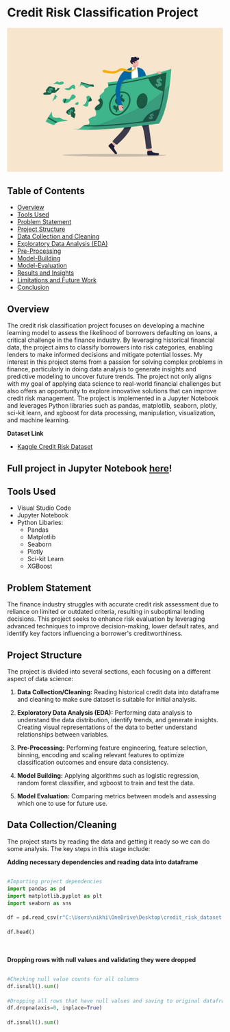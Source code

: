 # Credit Risk Classification Project
![Credit Risk Picture](https://github.com/NikhilInampudi/Credit-Risk-Classification/blob/50634a931067490d3a5fe12af0637f24ac896de1/Credit%20Risk%20Image.jpg)

## Table of Contents
- [Overview](#overview)
- [Tools Used](#tools-used)
- [Problem Statement](#problem-statement)
- [Project Structure](#project-structure)
- [Data Collection and Cleaning](#data-collection-and-cleaning)
- [Exploratory Data Analysis (EDA)](#exploratory-data-analysis)
- [Pre-Processing](#pre-processing)
- [Model-Building](#model-building)
- [Model-Evaluation](#model-evaluation)
- [Results and Insights](#results-and-insights)
- [Limitations and Future Work](#limitations-and-future-work)
- [Conclusion](#conclusion)

## Overview
The credit risk classification project focuses on developing a machine learning model to assess the likelihood of borrowers defaulting on 
loans, a critical challenge in the finance industry. By leveraging historical financial data, the project aims to classify borrowers into risk 
categories, enabling lenders to make informed decisions and mitigate potential losses. My interest in this project stems from a passion for 
solving complex problems in finance, particularly in doing data analysis to generate insights and predictive modeling to uncover future trends. The project not 
only aligns with my goal of applying data science to real-world financial challenges but also offers an opportunity to explore innovative solutions 
that can improve credit risk management. The project is implemented in a Jupyter Notebook and leverages Python libraries such as pandas, matplotlib, 
seaborn, plotly, sci-kit learn, and xgboost for data processing, manipulation, visualization, and machine learning.

**Dataset Link**
- [Kaggle Credit Risk Dataset](https://www.kaggle.com/datasets/laotse/credit-risk-dataset)

## Full project in Jupyter Notebook [here](https://github.com/NikhilInampudi/Credit-Risk-Classification/blob/55fa2a9826c4aa0cc9c1b5d1b4c4437e92065aa7/Credit%20Risk%20Classification%20Project.ipynb)!

## Tools Used
- Visual Studio Code
- Jupyter Notebook
- Python Libaries:
  - Pandas
  - Matplotlib
  - Seaborn
  - Plotly
  - Sci-kit Learn
  - XGBoost

## Problem Statement
The finance industry struggles with accurate credit risk assessment due to reliance on limited or outdated criteria, resulting in suboptimal lending decisions. This project seeks to enhance risk evaluation by leveraging advanced techniques to improve decision-making, lower default rates, and identify key factors influencing a borrower's creditworthiness.

## Project Structure
The project is divided into several sections, each focusing on a different aspect of data science:

1. **Data Collection/Cleaning:** Reading historical credit data into dataframe and cleaning to make sure dataset is suitable for initial analysis.

2. **Exploratory Data Analysis (EDA):** Performing data analysis to understand the data distribution, identify trends, and generate insights. Creating visual representations of the data to better understand relationships between variables. 

4. **Pre-Processing:** Performing feature engineering, feature selection, binning, encoding and scaling relevant features to optimize classification outcomes and ensure data consistency. 
   
5. **Model Building:** Applying algorithms such as logistic regression, random forest classifier, and xgboost to train and test the data. 

6. **Model Evaluation:** Comparing metrics between models and assessing which one to use for future use. 


## Data Collection/Cleaning
The project starts by reading the data and getting it ready so we can do some analysis. The key steps in this stage include:

**Adding necessary dependencies and reading data into dataframe**

<div style="max-height: 400px; overflow-y: auto;">
    
```python
#Importing project dependencies
import pandas as pd
import matplotlib.pyplot as plt
import seaborn as sns

df = pd.read_csv(r"C:\Users\nikhi\OneDrive\Desktop\credit_risk_dataset.csv")

df.head()
```
<br><br>
**Dropping rows with null values and validating they were dropped**
<div style="max-height: 400px; overflow-y: auto;">
    
```python
#Checking null value counts for all columns
df.isnull().sum()

#Dropping all rows that have null values and saving to original dataframe
df.dropna(axis=0, inplace=True)

df.isnull().sum()
```
<br><br>
**Understanding class balance/imbalance for our target variable**
<div style="max-height: 400px; overflow-y: auto;">
    
```python
#Checking value count for target variable to see class balance/imbalance
df['loan_status'].value_counts()
```
<br><br>
*Initial data cleaning is short as data came in a mostly structured format. Most of the data cleaning/transformation will be performed during the pre-processing stage*

## Exploratory Data Analysis
Exploratory Data Analysis (EDA) is a critical step in the data analysis process. It involves investigating and summarizing the main characteristics of a dataset, often using visual methods, to understand its structure, patterns, and relationships before applying more formal statistical techniques or machine learning models. In this phase, I used different visualization techniques and methods to identify correlations between variables, visualize distributions, and assess critical financial features.

**Using line plot to check how age compares to income. This shows as there is no linear relationship until the person is 120 years or older.**

<div style="max-height: 400px; overflow-y: auto;">
    
```python
#Plotting to see if any relationship between age and income
fig, ax = plt.subplots(figsize=(15, 6))
sns.lineplot(x='person_age', y='person_income', data=df, ax=ax)
plt.title('Income vs Age')
plt.xlabel('Age')
plt.ylabel('Income')
plt.show()
```

<img src="https://github.com/NikhilInampudi/Credit-Risk-Classification/blob/6295c4ebff1a42b9072944e8c214d05c7cd46e8b/Visualizations/Income%20vs%20Age%20Visual.png" width="900" height="400" />

<br><br>
**Using line plot to check how employment length compares to income. This shows us there are fluctuations until someone has been employed for longer than 40 months.**

<div style="max-height: 400px; overflow-y: auto;">
    
```python
fig, ax = plt.subplots(figsize=(15, 6))
sns.lineplot(x='person_emp_length', y='person_income', data=df, ax=ax)
```

<img src="https://github.com/NikhilInampudi/Credit-Risk-Classification/blob/6295c4ebff1a42b9072944e8c214d05c7cd46e8b/Visualizations/Employment%20Length%20vs%20Income%20Visual.png" width="900" height="400" />

<br><br>
**Using line plot to check how loan amount compares to income. This shows us there are is no real linear relationship between the two.**

<div style="max-height: 400px; overflow-y: auto;">
    
```python
#Plotting to see if any relationship between loan amount and income
fig, ax = plt.subplots(figsize=(15, 6))
sns.lineplot(x='loan_amnt', y='person_income', data=df, ax=ax)
```

<img src="https://github.com/NikhilInampudi/Credit-Risk-Classification/blob/6295c4ebff1a42b9072944e8c214d05c7cd46e8b/Visualizations/Loan%20Amount%20vs%20Income%20Visual.png" width="900" height="400" />

<br><br>
**Using correlation heatmap to see all my numerical variables relate to one another. As seen here, multiple variables such as credit history length/age and loan percent income/loan amount have a high correlation with one another. These may need to be dealt with by merging or dropping to prevent multicollinearity.**

<div style="max-height: 400px; overflow-y: auto;">
    
```python
#Using seaborn heatmap for better correlation visualization
fig, ax = plt.subplots() 
fig.set_size_inches(15,8)
sns.heatmap(df_numeric.corr(), vmax =.8, square = True, annot = True,cmap='Blues' )
plt.title('Confusion Matrix',fontsize=15);
```

<img src="https://github.com/NikhilInampudi/Credit-Risk-Classification/blob/aa7dc62b43af4a560e4bd42875242eb4dfb4a2dc/Visualizations/Credit%20Risk%20Confusion%20Matrix.png" width="900" height="700" />

<br><br>
**Plotly pie chart to visualize distributino of home ownership. This tells us an overwhelming majority of people are stil paying for their living situation. This is often a huge expense for someone to pay for and could have an effect on someones likelihood of defaulting on a loan as they have less leftover income.**

<div style="max-height: 400px; overflow-y: auto;">
    
```python
#Plotly pie chart to see distribution of home ownership 
import plotly.express as px

home_counts = df.person_home_ownership.value_counts()

fig=px.pie(values = home_counts.values,
           names = home_counts.index,
           color_discrete_sequence=px.colors.sequential.Mint,
           title = 'Home Ownership Distribution'
           )
fig.update_traces(textinfo='label+percent+value', textfont_size=13,
                  marker=dict(line=dict(color='#102000', width=0.2)))

fig.update_layout(width=800, height=600)

fig.show()
```

<img src="https://github.com/NikhilInampudi/Credit-Risk-Classification/blob/506e59afda2732565c70022b3dbf90cbe59ab003/Visualizations/Home%20Ownership%20Pie%20Chart.png" width="900" height="650" />

<br><br>
**Plotly pie chart to visualize distributino of different loan grades. Based on this results we can see that around 80% of individuals have a satisfactory rating (A-C) and a mminority of individuals have a bad rating (D-G). This would probably have a big effect on credit worthinesss as this is going off of someones prior history of using credit.**

<div style="max-height: 400px; overflow-y: auto;">
    
```python
#Plotly pie chart to see distribution of loan grades
import plotly.express as px

loan_grade_counts = df.loan_grade.value_counts()

fig=px.pie(values = loan_grade_counts.values,
           names = loan_grade_counts.index,
           color_discrete_sequence=px.colors.sequential.Mint,
           title = 'Loan Grades Distribution'
           )
fig.update_traces(textinfo='label+percent+value', textfont_size=13,
                  marker=dict(line=dict(color='#102000', width=0.2)))

fig.update_layout(width=800, height=600)

fig.show()
```

<img src="https://github.com/NikhilInampudi/Credit-Risk-Classification/blob/506e59afda2732565c70022b3dbf90cbe59ab003/Visualizations/Loan%20Grade%20Pie%20Chart.png" width="900" height="650" />

<br><br>
**Plotly histogram chart to visualize distribution of different loan intents. This distribution is uniform and shows us that there are multiple probable reasons for trying to get a loan**

<div style="max-height: 400px; overflow-y: auto;">
    
```python
#Plotly pie chart to see distribution of loan grades
import plotly.express as px

loan_grade_counts = df.loan_grade.value_counts()

fig=px.pie(values = loan_grade_counts.values,
           names = loan_grade_counts.index,
           color_discrete_sequence=px.colors.sequential.Mint,
           title = 'Loan Grades Distribution'
           )
fig.update_traces(textinfo='label+percent+value', textfont_size=13,
                  marker=dict(line=dict(color='#102000', width=0.2)))

fig.update_layout(width=800, height=600)

fig.show()
```

<img src="https://github.com/NikhilInampudi/Credit-Risk-Classification/blob/506e59afda2732565c70022b3dbf90cbe59ab003/Visualizations/Loan%20Intent%20Bar%20Chart.png" width="1300" height="500" />

<br><br>
**Plotly histogram to visualize count distribution of credit history lengths. This shows us that the data is right skewed and an overwhelming majority of individuals have had credit for only 0-5 years with a moderate amount having credit for 5-10 years. 

<div style="max-height: 400px; overflow-y: auto;">
    
```python
#Plotly histogram to see distribution of credit history lengths
fig=px.histogram(df, x = 'cb_person_cred_hist_length',histnorm = 'density', 
                 text_auto = '.2f',template = 'presentation', title = 'Credit History Length Distribution',
                 color_discrete_sequence=px.colors.sequential.Mint)
fig.update_layout()

fig.update_layout(width=1000, height=650)

fig.show()
```

<img src="https://github.com/NikhilInampudi/Credit-Risk-Classification/blob/506e59afda2732565c70022b3dbf90cbe59ab003/Visualizations/Credit%20History%20Length%20Density.png" width="1100" height="650" />

<br><br>
**Seaborn pairplot to see how all the variables relate to one another with the data points color separated by their loan status. This gives us insight into whether someone defaulted on their loan based around a certain metric.**

<div style="max-height: 400px; overflow-y: auto;">
    
```python
#Using seaborn pairplot to see relationships between all variables and identifying which data points are loan risks
sns.pairplot(df, hue='loan_status')
```

<img src="https://github.com/NikhilInampudi/Credit-Risk-Classification/blob/506e59afda2732565c70022b3dbf90cbe59ab003/Visualizations/Credit%20Risk%20Pairplot.png" width="1100" height="800" />

<br><br>
**Visualizing age count of individuals in the dataset. Most of the ages are beween 20-60 and anyone after age 80 can be considered an outlier**

<div style="max-height: 400px; overflow-y: auto;">
    
```python
#Using matplotlib bar chart to visualize count distribution for persons age
vertical = df['person_age'].value_counts().values
horizontal = df['person_age'].value_counts().index

plt.figure(figsize=(15, 6))

plt.bar(horizontal, vertical)
```

<img src="https://github.com/NikhilInampudi/Credit-Risk-Classification/blob/506e59afda2732565c70022b3dbf90cbe59ab003/Visualizations/Age%20Count%20Distribution.png" width="1500" height="600" />

<br><br>
**Visualizing employment length count of individuals in the dataset. Most of the employment lengths fall between 0-25 and anyone with employment length 40+ can be considered an outlier**

<div style="max-height: 400px; overflow-y: auto;">
    
```python
#Using matplotlib bar chart to visualize count distribution for persons employment length
vertical = df['person_emp_length'].value_counts().values
horizontal = df['person_emp_length'].value_counts().index

plt.figure(figsize=(15, 6))

plt.bar(horizontal, vertical)
```

<img src="https://github.com/NikhilInampudi/Credit-Risk-Classification/blob/506e59afda2732565c70022b3dbf90cbe59ab003/Visualizations/Employment%20Length%20Count%20Distribution.png" width="1500" height="600" />

## Pre-Processing
Preprocessing is essential in credit risk classification to ensure data quality and improve model performance. It addresses issues like missing values, noise, and outliers, which can skew results, by imputing or removing problematic data. Additionally, preprocessing involves feature engineering, where relevant features (e.g., debt-to-income ratio) are selected or created, and transformations (e.g., scaling, encoding categorical variables) are applied to make the data suitable for machine learning algorithms. This step ensures the dataset is clean, consistent, and optimized for accurate credit risk prediction.

<br><br>
### Addressing Outliers
**Identifying value counts for people who are 80 years old+ and dropping them**

<div style="max-height: 400px; overflow-y: auto;">
    
```python
#Seeing how many values there are for people older than 80
print((df['person_age'].value_counts().values>80).sum())

#Dropping age above 80 because they are outliers
df = df.drop(df[df['person_age'] > 80].index, axis=0)
```

<br><br>
**Identifying value counts for people who have employment lengths above 40 and dropping them**

<div style="max-height: 400px; overflow-y: auto;">
    
```python
#Dropping employment length above 40 because they are outliers

print((df['person_emp_length'].value_counts().values>40).sum())

df = df.drop(df[df['person_emp_length'] > 40].index, axis=0)
```

<br><br>
### Feature Engineering
**Binning numerical column "ages" into discrete categories "age group" to simplify data and make it easier to analyze**

<div style="max-height: 400px; overflow-y: auto;">
    
```python
#Categorizing ages into age groups
df['age_group'] = pd.cut(df['person_age'],
                           bins=[20, 26, 36, 46, 56, 66],
                           labels=['20-25', '26-35', '36-45', '46-55', '56-65'])
```

<br><br>
**Binning numerical column "person income" into discrete categories "income group" to simplify data and make it easier to analyze**

<div style="max-height: 400px; overflow-y: auto;">
    
```python
#Categorizing incomes into income groups
df['income_group'] = pd.cut(df['person_income'],
                           bins=[0, 25000, 50000, 75000, 100000, float('inf')],
                           labels=['low', 'low-middle', 'middle', 'high-middle', 'high'])
```

<br><br>
**Binning numerical column "loan amount" into discrete categories "loan amount group" to simplify data and make it easier to analyze**

<div style="max-height: 400px; overflow-y: auto;">
    
```python
#Categorizing loan amounts into loan amount groups
df['loan_amount_group'] = pd.cut(df['loan_amnt'],
                           bins=[0, 5000, 10000, 15000, float('inf')],
                           labels=['small', 'medium', 'large', 'very large'])
```

<br><br>
**Combining features to reduce dimensionality. Will assess if the features provide any value during model evaluation stage by using feature importance**

<div style="max-height: 400px; overflow-y: auto;">
    
```python
#Creating new columns out of existing columns
df['emp_length_to_loan_amnt_ratio'] = df['person_emp_length'] / df['loan_amnt']

df['int_rate_to_loan_amnt_ratio'] = df['loan_int_rate'] / df['loan_amnt']
```

<br><br>
**Encoding categorical variables into numbers so they can be read by machine learning algorithms and the chi square test. This is the ideal encoding method for ordinal variables but can be insufficient for nominal variables as an algorithm might try to derive an order based on the numbers. I opted for this method because I didnt want to create multiple other columns through one hot encoding and make the dataframe more cluttered.**

<div style="max-height: 400px; overflow-y: auto;">
    
```python
#Label encoding categorical variables
from sklearn.preprocessing import LabelEncoder

encoder = LabelEncoder()

for col in df.columns:
    if col in df[['person_home_ownership', 'loan_intent', 'loan_grade', 'cb_person_default_on_file', 'age_group', 'income_group', 'loan_amount_group']]:
        df[col] = encoder.fit_transform(df[col])
```

<br><br>
**Using a for loop to scale all numerical columns ensures that the features are transformed into a consistent range, enabling better interpretation and performance by the machine learning algorithm. This process helps standardize the data, preventing features with larger magnitudes from disproportionately influencing the model's learning process.**

<div style="max-height: 400px; overflow-y: auto;">
    
```python
#Scaling numerical columns
from sklearn.preprocessing import StandardScaler

scalar = StandardScaler()

categories = ['person_age', 'person_income', 'person_emp_length', 'loan_amnt', 'loan_int_rate', 'loan_percent_income', 'cb_person_cred_hist_length', 'emp_length_to_loan_amnt_ratio', 'int_rate_to_loan_amnt_ratio']

for col in categories:
        df[col] = scalar.fit_transform(df[[col]])
```

<br><br>
### Feature Selection
**Using chi squared test to assess feature signifiance amongst all the categorical variables**
<div style="max-height: 400px; overflow-y: auto;">
    
```python
#Performing Chi-Square to see significance with target variable
from sklearn.feature_selection import chi2

x = df[['person_home_ownership', 'loan_intent', 'loan_grade', 'cb_person_default_on_file', 'age_group', 'income_group']]

y = df['loan_status']

chi_scores = chi2(x, y)

chi_scores
```

<br><br>
**Visualizing the chi value output. In this chart we can see that loan grade and person home ownership have a higher significance**
<div style="max-height: 400px; overflow-y: auto;">
    
```python
#Higher the Chi-Value, the more significant
chi_values = pd.Series(chi_scores[0], index=x.columns)
chi_values.sort_values(ascending=False, inplace=True)
chi_values.plot.bar()
```

<img src="https://github.com/NikhilInampudi/Credit-Risk-Classification/blob/55fa2a9826c4aa0cc9c1b5d1b4c4437e92065aa7/Visualizations/Chi%20Value%20Bar%20Chart.png" width="1000" height="1000" />

<br><br>
**Visualizing the p-value output helps determine the statistical significance of features. A p-value below 0.05 indicates that we can reject the null hypothesis, suggesting the feature has a significant relationship with the target variable. In this analysis, the features with the highest chi-squared values also exhibit the lowest p-values, highlighting their strong association with the outcome.**
<div style="max-height: 400px; overflow-y: auto;">
    
```python
#P-Value < 0.05 is statistically significant
p_values = pd.Series(chi_scores[1], index=x.columns)
p_values.sort_values(ascending=False, inplace=True)
p_values.plot.bar()
```

<img src="https://github.com/NikhilInampudi/Credit-Risk-Classification/blob/55fa2a9826c4aa0cc9c1b5d1b4c4437e92065aa7/Visualizations/P%20Value%20Bar%20Chart.png" width="1000" height="1000" />

<br><br>
**Getting one final understanding of all variable relationships after scaling and encoding**
<div style="max-height: 400px; overflow-y: auto;">
    
```python
#Visualizing all correlations after scaling and encoding
fig, ax = plt.subplots() 
fig.set_size_inches(15,8)
sns.heatmap(df.corr(), vmax =.8, square = True, annot = True,cmap='Blues', fmt='.2f')
plt.title('Confusion Matrix',fontsize=15);
```

<img src="https://github.com/NikhilInampudi/Credit-Risk-Classification/blob/55fa2a9826c4aa0cc9c1b5d1b4c4437e92065aa7/Visualizations/All%20Variables%20Confusion%20Matrix.png" width="1200" height="1000" />

<br><br>
## Model Building
This stage of the project involves importing essential dependencies from scikit-learn for tasks such as model building, model evaluation, and splitting the data into training and testing sets. Although I am still relatively new to the field of machine learning, I selected three widely-used classification algorithms—Logistic Regression, Random Forest Classifier, and XGBoost—to compare their performance. I chose these algorithms because I am working with an imbalanced dataset and wanted to observe the contrast between a simpler algorithm like Logistic Regression and more advanced tree-based/gradient boosting models like Random Forest and XGBoost. The latter two are better suited for handling imbalanced data, thanks to their capabilities such as class weight adjustment and cost-sensitive learning techniques.

<br><br>
**Initializing Logistic Regression and fitting training data**
<div style="max-height: 400px; overflow-y: auto;">
  
```python
#Import scikit-learn libraries for machine learning implementation
from sklearn.model_selection import train_test_split, cross_val_score
from sklearn.linear_model import LogisticRegression
from sklearn.metrics import accuracy_score, classification_report

#Splitting variables into predictors and target
X = df.drop(columns = 'loan_status')
y = df['loan_status']

#Splitting data into training/testing
X_train, X_test, y_train, y_test = train_test_split(X, y, test_size=0.2, random_state=42)

#Initializing model and fitting training data
model = LogisticRegression()
model.fit(X_train, y_train)

#Using K-Fold to assess based off subsets of training data
k = 5
cv_scores = cross_val_score(model, X_train, y_train, cv=k, scoring='accuracy')

y_predict = model.predict(X_test)

accuracy = accuracy_score(y_test, y_predict)

report = classification_report(y_test, y_predict)

#Outputting evaluation scores
print(f'Cross-Validation accuracy scores: {cv_scores}')
print(f'Average of Cross-Validation accuracy scores: {cv_scores.mean()}')
print(f'Test Set accuracy: {accuracy}')
print(f'Report: {report}')
```

<br><br>
**Initializing Random Forest and fitting training data**
<div style="max-height: 400px; overflow-y: auto;">
    
```python
#Importing Random Forest algorithm
from sklearn.ensemble import RandomForestClassifier

#Initializing model and fitting training data
model2 = RandomForestClassifier()
model2.fit(X_train, y_train)

#Using K-Fold to assess based off subsets of training data
k = 5
cv_scores2 = cross_val_score(model2, X_train, y_train, cv=k, scoring='accuracy')

y_predict2 = model2.predict(X_test)

accuracy2 = accuracy_score(y_test, y_predict2)
report2 = classification_report(y_test, y_predict2)

#Outputting evaluation scores
print(f'Cross-Validation accuracy scores: {cv_scores2}')
print(f'Average of Cross-Validation accuracy scores: {cv_scores2.mean()}')
print(f'Test Set accuracy: {accuracy2}')
print(f'Report: {report2}')
```

<br><br>
**Initializing XGBoost and fitting training data.**
<div style="max-height: 400px; overflow-y: auto;">
    
```python
#Importing and evaluating XGBoost 
import xgboost as xgb

model3 = xgb.XGBClassifier()

model3.fit(X_train_reduced, y_train)
y_predict3 = model3.predict(X_test_reduced)

accuracy3 = accuracy_score(y_test, y_predict3)
report3 = classification_report(y_test, y_predict3)

print(f'Test Set accuracy: {accuracy3}')
print(f'Report: {report3}')
```

<br><br>
## Model Evaluation
In this critical stage of the project I conducted a comprehensive evaluation of all the models to identify the best performing one. The techniques I utilized were Accuracy, Classification Report, K-Fold Cross Validation. I also employed Feature Importance as a way of identifying the most critical features so I could reduce parameters while maintaining information. 

<br><br>
**Logistic Regression Metrics**
<img src="https://github.com/NikhilInampudi/Credit-Risk-Classification/blob/bea0f0b183a79e79837a9891195aa711b0c850fc/EvaluationMetrics/LogisticRegression%20Eval.png" width="700" height="300" />

<br><br>
**Random Forest Metrics**
<img src="https://github.com/NikhilInampudi/Credit-Risk-Classification/blob/bea0f0b183a79e79837a9891195aa711b0c850fc/EvaluationMetrics/Screenshot%202025-02-12%20150959.png" width="700" height="300" />




